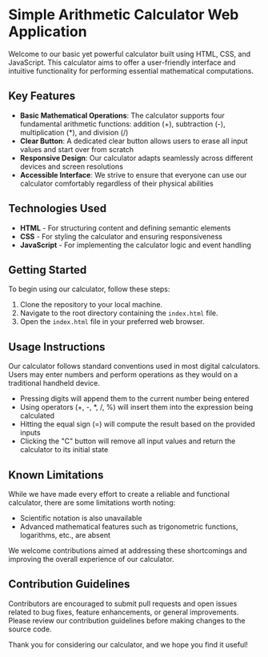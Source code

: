 # Simple Arithmetic Calculator Web Application

Welcome to our basic yet powerful calculator built using HTML, CSS, and JavaScript. This calculator aims to offer a user-friendly interface and intuitive functionality for performing essential mathematical computations.

## Key Features

- **Basic Mathematical Operations**: The calculator supports four fundamental arithmetic functions: addition (+), subtraction (-), multiplication (*), and division (/)
- **Clear Button**: A dedicated clear button allows users to erase all input values and start over from scratch
- **Responsive Design**: Our calculator adapts seamlessly across different devices and screen resolutions
- **Accessible Interface**: We strive to ensure that everyone can use our calculator comfortably regardless of their physical abilities

## Technologies Used

- **HTML** - For structuring content and defining semantic elements
- **CSS** - For styling the calculator and ensuring responsiveness
- **JavaScript** - For implementing the calculator logic and event handling

## Getting Started

To begin using our calculator, follow these steps:

1. Clone the repository to your local machine.
2. Navigate to the root directory containing the `index.html` file.
3. Open the `index.html` file in your preferred web browser.

## Usage Instructions

Our calculator follows standard conventions used in most digital calculators. Users may enter numbers and perform operations as they would on a traditional handheld device.

- Pressing digits will append them to the current number being entered
- Using operators (+, -, *, /, %) will insert them into the expression being calculated
- Hitting the equal sign (=) will compute the result based on the provided inputs
- Clicking the "C" button will remove all input values and return the calculator to its initial state

## Known Limitations

While we have made every effort to create a reliable and functional calculator, there are some limitations worth noting:

- Scientific notation is also unavailable
- Advanced mathematical features such as trigonometric functions, logarithms, etc., are absent

We welcome contributions aimed at addressing these shortcomings and improving the overall experience of our calculator.

## Contribution Guidelines

Contributors are encouraged to submit pull requests and open issues related to bug fixes, feature enhancements, or general improvements. Please review our contribution guidelines before making changes to the source code.

Thank you for considering our calculator, and we hope you find it useful!




